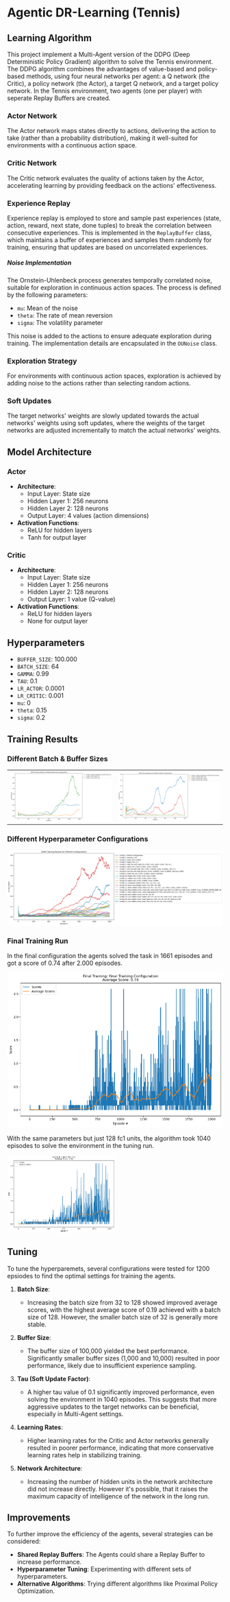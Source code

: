 [//]: # (Image References)

# Agentic DR-Learning (Tennis)

## Learning Algorithm

This project implement a Multi-Agent version of the DDPG (Deep Deterministic Policy Gradient) algorithm to solve the Tennis environment. The DDPG algorithm combines the advantages of value-based and policy-based methods, using four neural networks per agent: a Q network (the Critic), a policy network (the Actor), a target Q network, and a target policy network. In the Tennis environment, two agents (one per player) with seperate Replay Buffers are created.

### Actor Network

The Actor network maps states directly to actions, delivering the action to take (rather than a probability distribution), making it well-suited for environments with a continuous action space.

### Critic Network

The Critic network evaluates the quality of actions taken by the Actor, accelerating learning by providing feedback on the actions' effectiveness.

### Experience Replay

Experience replay is employed to store and sample past experiences (state, action, reward, next state, done tuples) to break the correlation between consecutive experiences. This is implemented in the `ReplayBuffer` class, which maintains a buffer of experiences and samples them randomly for training, ensuring that updates are based on uncorrelated experiences.

##### Noise Implementation

The Ornstein-Uhlenbeck process generates temporally correlated noise, suitable for exploration in continuous action spaces. The process is defined by the following parameters:
- `mu`: Mean of the noise
- `theta`: The rate of mean reversion
- `sigma`: The volatility parameter

This noise is added to the actions to ensure adequate exploration during training. The implementation details are encapsulated in the `OUNoise` class.

### Exploration Strategy

For environments with continuous action spaces, exploration is achieved by adding noise to the actions rather than selecting random actions.

### Soft Updates

The target networks' weights are slowly updated towards the actual networks' weights using soft updates, where the weights of the target networks are adjusted incrementally to match the actual networks' weights.

## Model Architecture

### Actor

- **Architecture**: 
  - Input Layer: State size
  - Hidden Layer 1: 256 neurons
  - Hidden Layer 2: 128 neurons
  - Output Layer: 4 values (action dimensions)
- **Activation Functions**: 
  - ReLU for hidden layers
  - Tanh for output layer

### Critic

- **Architecture**: 
  - Input Layer: State size
  - Hidden Layer 1: 256 neurons
  - Hidden Layer 2: 128 neurons
  - Output Layer: 1 value (Q-value)
- **Activation Functions**: 
  - ReLU for hidden layers
  - None for output layer

## Hyperparameters

- `BUFFER_SIZE`: 100.000
- `BATCH_SIZE`: 64
- `GAMMA`: 0.99
- `TAU`: 0.1
- `LR_ACTOR`: 0.0001
- `LR_CRITIC`: 0.001
- `mu`: 0
- `theta`: 0.15
- `sigma`: 0.2

## Training Results

### Different Batch & Buffer Sizes

<table>
  <tr>
    <td><img src="assets/tuning_batch.png" alt="Tuning Batch Sizes" height="75%"></td>
    <td><img src="assets/tuning_buffer.png" alt="Tuning Buffer Sizes" height="75%"></td>
  </tr>
</table>

### Different Hyperparameter Configurations

![Tuning Configurations](/assets/tuning_results_all.png)

### Final Training Run

In the final configuration the agents solved the task in 1661 episodes and got a score of 0.74 after 2.000 episodes.

![Final Resultsl](assets/results_final.png)

With the same parameters but just 128 fc1 units, the algorithm took 1040 episodes to solve the environment in the tuning run.

<img src="assets/high_tow.png" alt="High Tow" width="50%">

## Tuning

To tune the hyperparemets, several configurations were tested for 1200 epsiodes to find the optimal settings for training the agents.

1. **Batch Size**:
   - Increasing the batch size from 32 to 128 showed improved average scores, with the highest average score of 0.19 achieved with a batch size of 128. However, the smaller batch size of 32 is generally more stable.

2. **Buffer Size**:
   - The buffer size of 100,000 yielded the best performance. Significantly smaller buffer sizes (1,000 and 10,000) resulted in poor performance, likely due to insufficient experience sampling.

3. **Tau (Soft Update Factor)**:
   - A higher tau value of 0.1 significantly improved performance, even solving the environment in 1040 episodes. This suggests that more aggressive updates to the target networks can be beneficial, especially in Multi-Agent settings.

4. **Learning Rates**:
   - Higher learning rates for the Critic and Actor networks generally resulted in poorer performance, indicating that more conservative learning rates help in stabilizing training.

5. **Network Architecture**:
   - Increasing the number of hidden units in the network architecture did not increase directly. However it's possible, that it raises the maximum capacity of intelligence of the network in the long run.

## Improvements

To further improve the efficiency of the agents, several strategies can be considered:

- **Shared Replay Buffers**: The Agents could share a Replay Buffer to increase performance.
- **Hyperparameter Tuning**: Experimenting with different sets of hyperparameters.
- **Alternative Algorithms**: Trying different algorithms like Proximal Policy Optimization.
